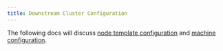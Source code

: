 ```yaml
---
title: Downstream Cluster Configuration
---
```


<head>
  <link rel="canonical" href="https://ranchermanager.docs.rancher.com/pages-for-subheaders/downstream-cluster-configuration"/>
</head>

The following docs will discuss [node template configuration](./node-template-configuration.md) and [machine configuration](./machine-configuration.md).